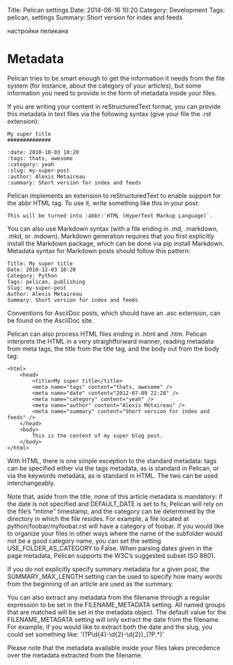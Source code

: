 Title: Pelican settings
Date: 2014-06-16 10:20
Category: Development
Tags: pelican, settings
Summary: Short version for index and feeds


настройки пеликана


Metadata
========

Pelican tries to be smart enough to get the information it needs from the file system (for instance, about the category of your articles), but some information you need to provide in the form of metadata inside your files.

If you are writing your content in reStructuredText format, you can provide this metadata in text files via the following syntax (give your file the .rst extension):

	My super title
	##############

	:date: 2010-10-03 10:20
	:tags: thats, awesome
	:category: yeah
	:slug: my-super-post
	:author: Alexis Metaireau
	:summary: Short version for index and feeds


Pelican implements an extension to reStructuredText to enable support for the abbr HTML tag. To use it, write something like this in your post:

	This will be turned into :abbr:`HTML (HyperText Markup Language)`.

You can also use Markdown syntax (with a file ending in .md, .markdown, .mkd, or .mdown). Markdown generation requires that you first explicitly install the Markdown package, which can be done via pip install Markdown. Metadata syntax for Markdown posts should follow this pattern:


	Title: My super title
	Date: 2010-12-03 10:20
	Category: Python
	Tags: pelican, publishing
	Slug: my-super-post
	Author: Alexis Metaireau
	Summary: Short version for index and feeds



Conventions for AsciiDoc posts, which should have an .asc extension, can be found on the AsciiDoc site.

Pelican can also process HTML files ending in .html and .htm. Pelican interprets the HTML in a very straightforward manner, reading metadata from meta tags, the title from the title tag, and the body out from the body tag:

	<html>
	    <head>
	        <title>My super title</title>
	        <meta name="tags" content="thats, awesome" />
	        <meta name="date" content="2012-07-09 22:28" />
	        <meta name="category" content="yeah" />
	        <meta name="author" content="Alexis Métaireau" />
	        <meta name="summary" content="Short version for index and feeds" />
	    </head>
	    <body>
	        This is the content of my super blog post.
	    </body>
	</html>
With HTML, there is one simple exception to the standard metadata: tags can be specified either via the tags metadata, as is standard in Pelican, or via the keywords metadata, as is standard in HTML. The two can be used interchangeably.

Note that, aside from the title, none of this article metadata is mandatory: if the date is not specified and DEFAULT_DATE is set to fs, Pelican will rely on the file’s “mtime” timestamp, and the category can be determined by the directory in which the file resides. For example, a file located at python/foobar/myfoobar.rst will have a category of foobar. If you would like to organize your files in other ways where the name of the subfolder would not be a good category name, you can set the setting USE_FOLDER_AS_CATEGORY to False. When parsing dates given in the page metadata, Pelican supports the W3C’s suggested subset ISO 8601.

If you do not explicitly specify summary metadata for a given post, the SUMMARY_MAX_LENGTH setting can be used to specify how many words from the beginning of an article are used as the summary.

You can also extract any metadata from the filename through a regular expression to be set in the FILENAME_METADATA setting. All named groups that are matched will be set in the metadata object. The default value for the FILENAME_METADATA setting will only extract the date from the filename. For example, if you would like to extract both the date and the slug, you could set something like: '(?P<date>\d{4}-\d{2}-\d{2})_(?P<slug>.*)'

Please note that the metadata available inside your files takes precedence over the metadata extracted from the filename.
